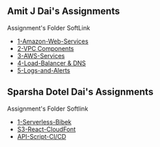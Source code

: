 ## Amit J Dai's Assignments
Assignment's Folder SoftLink
- [1-Amazon-Web-Services](https://github.com/LF-DevOps-Intern/6_aws_cloud-amit-sparsha-deesirouss/tree/main/1-Amazon-Web-Services)
- [2-VPC Components](https://github.com/LF-DevOps-Intern/6_aws_cloud-amit-sparsha-deesirouss/tree/cloud-day-2-vpc-components/2-VPC-Components)
- [3-AWS-Services](https://github.com/LF-DevOps-Intern/6_aws_cloud-amit-sparsha-deesirouss/tree/cloud-day-3-AWS-Services/3-AWS-Services)
- [4-Load-Balancer & DNS](https://github.com/LF-DevOps-Intern/6_aws_cloud-amit-sparsha-deesirouss/tree/cloud-day-4-Load-Balancer/4-Load-Balancer-and-DNS)
- [5-Logs-and-Alerts](https://github.com/LF-DevOps-Intern/6_aws_cloud-amit-sparsha-deesirouss/tree/cloud-day-5-Logs-and-Alerts/5-Logs-and-Alerts)

## Sparsha Dotel Dai's Assignments
Assignment's Folder Softlink
- [1-Serverless-Bibek](https://github.com/LF-DevOps-Intern/6_aws_cloud-amit-sparsha-deesirouss/tree/serverless-bibek/Serverless-Bibek)
- [S3-React-CloudFont](https://github.com/LF-DevOps-Intern/6_aws_cloud-amit-sparsha-deesirouss/tree/serverless-bibek/S3-React-CloudFont)
- [API-Script-CI/CD](https://github.com/LF-DevOps-Intern/6_aws_cloud-amit-sparsha-deesirouss/tree/serverless-bibek/API-Script-CICD)
